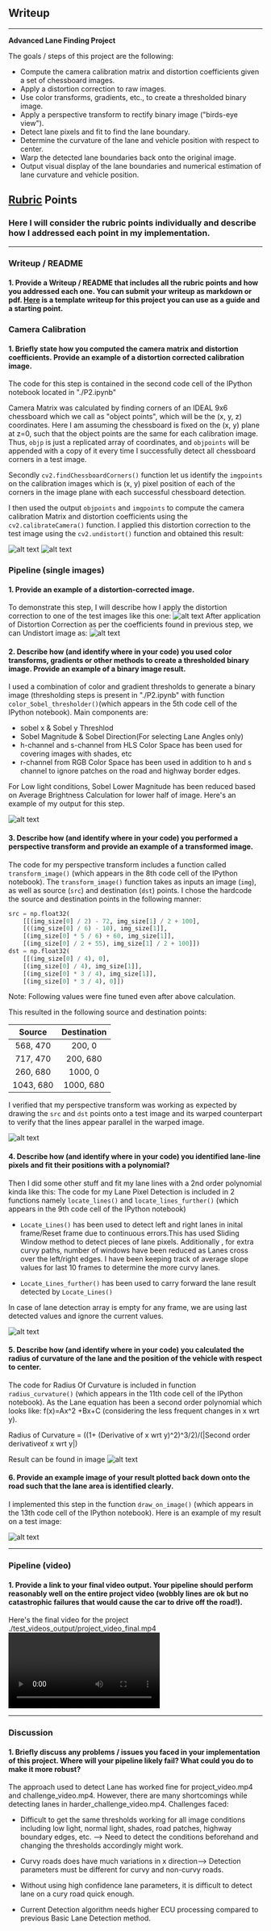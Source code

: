 ## Writeup
---

**Advanced Lane Finding Project**

The goals / steps of this project are the following:

* Compute the camera calibration matrix and distortion coefficients given a set of chessboard images.
* Apply a distortion correction to raw images.
* Use color transforms, gradients, etc., to create a thresholded binary image.
* Apply a perspective transform to rectify binary image ("birds-eye view").
* Detect lane pixels and fit to find the lane boundary.
* Determine the curvature of the lane and vehicle position with respect to center.
* Warp the detected lane boundaries back onto the original image.
* Output visual display of the lane boundaries and numerical estimation of lane curvature and vehicle position.


[//]: # (Image References)

[image1]: ./test_images/test3.jpg "Actual Image"
[image2]: ./output_images/Project_Video_Outputs/Undistorted_test1.jpg "Undistorted"
[image3]: ./output_images/Project_Video_Outputs/Thresholded_Binary_test1.jpg "Thresholded Binary Example"
[image4]: ./output_images/Project_Video_Outputs/Warped_image_test1.jpg "Warp Example"
[image5]: ./output_images/Project_Video_Outputs/LanesOnly_image_test1.jpg "Lanes Only Visual"
[image6]: ./output_images/Project_Video_Outputs/LaneDrawnImage_test1.jpg "Output Image"
[image7]: ./camera_cal/calibration2.jpg "Distorted Chessboard Image"
[image8]: ./output_images/ChessBoard_Undistorted_Outputs/chessboard_undist2.jpg "Undistorted Chessboard Image"

[video1]: ./test_videos_output/project_video_final.mp4 "Output Video"

## [Rubric](https://review.udacity.com/#!/rubrics/571/view) Points

### Here I will consider the rubric points individually and describe how I addressed each point in my implementation.  

---

### Writeup / README

#### 1. Provide a Writeup / README that includes all the rubric points and how you addressed each one.  You can submit your writeup as markdown or pdf.  [Here](https://github.com/udacity/CarND-Advanced-Lane-Lines/blob/master/writeup_template.md) is a template writeup for this project you can use as a guide and a starting point.  



### Camera Calibration

#### 1. Briefly state how you computed the camera matrix and distortion coefficients. Provide an example of a distortion corrected calibration image.

The code for this step is contained in the second code cell of the IPython notebook located in "./P2.ipynb"

Camera Matrix was calculated by finding corners of an IDEAL 9x6 chessboard which we call as "object points", which will be the (x, y, z) coordinates. Here I am assuming the chessboard is fixed on the (x, y) plane at z=0, such that the object points are the same for each calibration image.  Thus, `objp` is just a replicated array of coordinates, and `objpoints` will be appended with a copy of it every time I successfully detect all chessboard corners in a test image.

Secondly `cv2.findChessboardCorners()` function let us identify the `imgpoints` on the calibration images which is (x, y) pixel position of each of the corners in the image plane with each successful chessboard detection.  

I then used the output `objpoints` and `imgpoints` to compute the camera calibration Matrix and distortion coefficients using the `cv2.calibrateCamera()` function.  I applied this distortion correction to the test image using the `cv2.undistort()` function and obtained this result: 

![alt text][image7]
![alt text][image8]

### Pipeline (single images)

#### 1. Provide an example of a distortion-corrected image.

To demonstrate this step, I will describe how I apply the distortion correction to one of the test images like this one:
![alt text][image1]
After application of Distortion Correction as per the coefficients found in previous step, we can Undistort image as:
![alt text][image2]

#### 2. Describe how (and identify where in your code) you used color transforms, gradients or other methods to create a thresholded binary image.  Provide an example of a binary image result.

I used a combination of color and gradient thresholds to generate a binary image (thresholding steps is present in "./P2.ipynb" with function `color_Sobel_thresholder()`(which appears in the 5th code cell of the IPython notebook).
Main components are:
* sobel x & Sobel y Threshlod
* Sobel Magnitude & Sobel Direction(For selecting Lane Angles only)
* h-channel and s-channel from HLS Color Space has been used for covering images with shades, etc
* r-channel from RGB Color Space has been used in addition to h and s channel to ignore patches on the road and highway border edges.

For Low light conditions, Sobel Lower Magnitude has been reduced based on Average Brightness Calculation for lower half of image. 
Here's an example of my output for this step.

![alt text][image3]

#### 3. Describe how (and identify where in your code) you performed a perspective transform and provide an example of a transformed image.

The code for my perspective transform includes a function called `transform_image()` (which appears in the 8th code cell of the IPython notebook).  The `transform_image()` function takes as inputs an image (`img`), as well as source (`src`) and destination (`dst`) points.  I chose the hardcode the source and destination points in the following manner:


```python
src = np.float32(
    [[(img_size[0] / 2) - 72, img_size[1] / 2 + 100],
    [((img_size[0] / 6) - 10), img_size[1]],
    [(img_size[0] * 5 / 6) + 60, img_size[1]],
    [(img_size[0] / 2 + 55), img_size[1] / 2 + 100]])
dst = np.float32(
    [[(img_size[0] / 4), 0],
    [(img_size[0] / 4), img_size[1]],
    [(img_size[0] * 3 / 4), img_size[1]],
    [(img_size[0] * 3 / 4), 0]])
```
Note: Following values were fine tuned even after above calculation.

This resulted in the following source and destination points:

| Source        | Destination   | 
|:-------------:|:-------------:| 
| 568, 470      | 200, 0        | 
| 717, 470      | 200, 680      |
| 260, 680      | 1000, 0       |
| 1043, 680     | 1000, 680     |

I verified that my perspective transform was working as expected by drawing the `src` and `dst` points onto a test image and its warped counterpart to verify that the lines appear parallel in the warped image.

![alt text][image4]

#### 4. Describe how (and identify where in your code) you identified lane-line pixels and fit their positions with a polynomial?

Then I did some other stuff and fit my lane lines with a 2nd order polynomial kinda like this:
The code for my Lane Pixel Detection is included in 2 functions namely `locate_lines()` and `locate_lines_further()` (which appears in the 9th code cell of the IPython notebook)
* `Locate_Lines()` has been used to detect left and right lanes in inital frame/Reset frame due to continuous errors.This has used Sliding Window method to detect pieces of lane pixels.
Additionally , for extra curvy paths, number of windows have been reduced as Lanes cross over the left/right edges.
I have been keeping track of average slope values for last 10 frames to determine the more curvy lanes.

* `Locate_Lines_further()` has been used to carry forward the lane result detected by `Locate_Lines()`

In case of lane detection array is empty for any frame, we are using last detected values and ignore the current values.

![alt text][image5]

#### 5. Describe how (and identify where in your code) you calculated the radius of curvature of the lane and the position of the vehicle with respect to center.

The code for Radius Of Curvature is included in function `radius_curvature()` (which appears in the 11th code cell of the IPython notebook).
As the Lane equation has been a second order polynomial which looks like:
f(x)=Ax^2 +Bx+C (considering the less frequent changes in x wrt y).

Radius of Curvature  = ((1+ (Derivative of x wrt y)^2)^3/2)/(|Second order derivativeof x wrt y|)

Result can be found in image
![alt text][image6]

#### 6. Provide an example image of your result plotted back down onto the road such that the lane area is identified clearly.

I implemented this step in the function `draw_on_image()` (which appears in the 13th code cell of the IPython notebook). Here is an example of my result on a test image:

![alt text][image6]

---

### Pipeline (video)

#### 1. Provide a link to your final video output.  Your pipeline should perform reasonably well on the entire project video (wobbly lines are ok but no catastrophic failures that would cause the car to drive off the road!).

Here's the final video for the project ./test_videos_output/project_video_final.mp4
![alt text][video1]

---

### Discussion

#### 1. Briefly discuss any problems / issues you faced in your implementation of this project.  Where will your pipeline likely fail?  What could you do to make it more robust?

The approach used to detect Lane has worked fine for project_video.mp4 and challenge_video.mp4. However, there are many shortcomings while detecting lanes in harder_challenge_video.mp4.
Challenges faced:
* Difficult to get the same thresholds working for all image conditions including low light, normal light, shades, road patches, highway boundary edges, etc. --> Need to detect the conditions beforehand and changing the thresholds accordingly might work.

* Curvy roads does have much variations in x direction--> Detection parameters must be different for curvy and non-curvy roads.

* Without using high confidence lane parameters, it is difficult to detect lane on a cury road quick enough.

* Current Detection algorithm needs higher ECU processing compared to previous Basic Lane Detection method.
